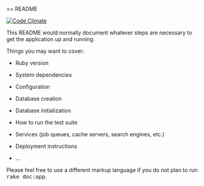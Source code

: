 == README

[![Code Climate](https://codeclimate.com/github/LeonB/motorrijweerV3.png)](https://codeclimate.com/github/LeonB/motorrijweerV3)

This README would normally document whatever steps are necessary to get the
application up and running.

Things you may want to cover:

* Ruby version

* System dependencies

* Configuration

* Database creation

* Database initialization

* How to run the test suite

* Services (job queues, cache servers, search engines, etc.)

* Deployment instructions

* ...


Please feel free to use a different markup language if you do not plan to run
<tt>rake doc:app</tt>.
